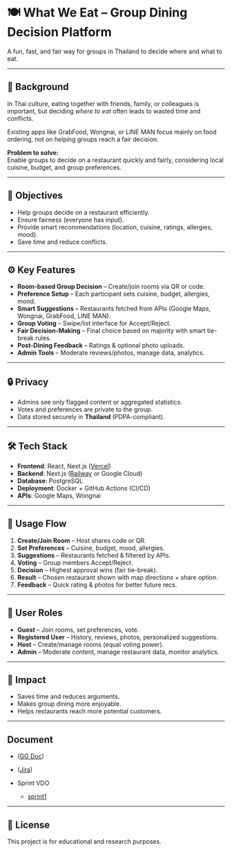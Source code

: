 # 🍽️ What We Eat – Group Dining Decision Platform

A fun, fast, and fair way for groups in Thailand to decide where and what to eat.

---

## 📌 Background
In Thai culture, eating together with friends, family, or colleagues is important, but deciding *where to eat* often leads to wasted time and conflicts.  

Existing apps like GrabFood, Wongnai, or LINE MAN focus mainly on food ordering, not on helping groups reach a fair decision.  

**Problem to solve:**  
Enable groups to decide on a restaurant quickly and fairly, considering local cuisine, budget, and group preferences.

---

## 🎯 Objectives
- Help groups decide on a restaurant efficiently.  
- Ensure fairness (everyone has input).  
- Provide smart recommendations (location, cuisine, ratings, allergies, mood).  
- Save time and reduce conflicts.

---

## ⚙️ Key Features
- **Room-based Group Decision** – Create/join rooms via QR or code.  
- **Preference Setup** – Each participant sets cuisine, budget, allergies, mood.  
- **Smart Suggestions** – Restaurants fetched from APIs (Google Maps, Wongnai, GrabFood, LINE MAN).  
- **Group Voting** – Swipe/list interface for Accept/Reject.  
- **Fair Decision-Making** – Final choice based on majority with smart tie-break rules.  
- **Post-Dining Feedback** – Ratings & optional photo uploads.  
- **Admin Tools** – Moderate reviews/photos, manage data, analytics.  

---

## 🔒 Privacy
- Admins see only flagged content or aggregated statistics.  
- Votes and preferences are private to the group.  
- Data stored securely in **Thailand** (PDPA-compliant).  

---

## 🛠️ Tech Stack
- **Frontend**: React, Next.js ([Vercel](https://vercel.com/))  
- **Backend**: Next.js ([Railway](https://railway.com/) or Google Cloud)  
- **Database**: PostgreSQL  
- **Deployment**: Docker + GitHub Actions (CI/CD)  
- **APIs**: Google Maps, Wongnai  

---

## 🚀 Usage Flow
1. **Create/Join Room** – Host shares code or QR.  
2. **Set Preferences** – Cuisine, budget, mood, allergies.  
3. **Suggestions** – Restaurants fetched & filtered by APIs.  
4. **Voting** – Group members Accept/Reject.  
5. **Decision** – Highest approval wins (fair tie-break).  
6. **Result** – Chosen restaurant shown with map directions + share option.  
7. **Feedback** – Quick rating & photos for better future recs.  

---

## 👤 User Roles
- **Guest** – Join rooms, set preferences, vote.  
- **Registered User** – History, reviews, photos, personalized suggestions.  
- **Host** – Create/manage rooms (equal voting power).  
- **Admin** – Moderate content, manage restaurant data, monitor analytics.  

---

## 📍 Impact
- Saves time and reduces arguments.  
- Makes group dining more enjoyable.  
- Helps restaurants reach more potential customers.  

---

## Document
- ([GG Doc](https://docs.google.com/document/d/1lpNJAadCo4cqqWD7-w_K0akjBc4lDBaMn1u7tO5rYpU/edit?usp=sharing))
- ([Jira](https://ku-team-nattanan.atlassian.net/jira/software/projects/WWE/boards/38/backlog?atlOrigin=eyJpIjoiNzM0YjU2NDZlYzJkNDgyY2FmN2QzNGIyMjljZWJlNDEiLCJwIjoiaiJ9))

- Sprint VDO
    - [sprint1](https://youtu.be/OVbAiq7yjBQ?feature=shared)

---

## 📌 License
This project is for educational and research purposes.

